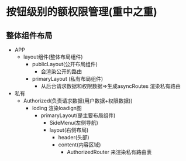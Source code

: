 # 按钮级别的额权限管理(**重中之重**)

## 整体组件布局

- APP
  - layout组件(整体布局组件)
    - publicLayout(公开布局组件)
      - 会渲染公开的路由
    - primaryLayout (私有布局组件)
      - 从后台请求数据和权限数据=>生成asyncRoutes 渲染私有路由
- 私有
  - Authorized(负责请求数据(用户数据+权限数据))
    - loding 渲染loadign图
      - primaryLayout(是主要布局组件)
        - SideMenu(左侧导航)
        - layout(右侧布局)
          - header(头部)
          - content(内容区域)
            - AuthorizedRouter 来渲染私有路由表